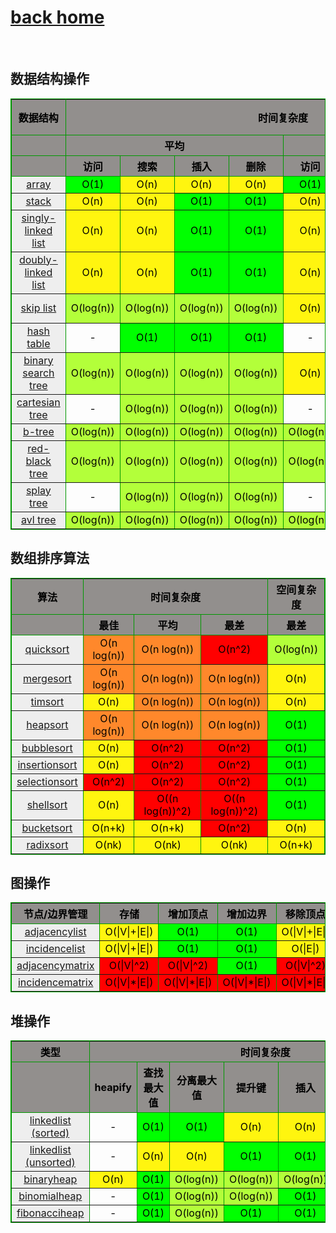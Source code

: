 
<style type="text/css">
	thead {
		background : #928f8d;
		color      : #000;
	}

	tbody td:nth-child(1) {
		background : #eee;
	}

	td {
		text-align : center;
		color      : #000;
	}

	td.t_1 {
		background : #00ff00;
	}

	td.t_2 {
		background : #b3ff3a;
	}

	td.t_3 {
		background : #fff50f;
	}

	td.t_4 {
		background : #ff882b;
	}

	td.t_5 {
		background : red;
	}

	td.white {
		background : white;
	}
</style>

<h1><a href="./index.html">back home</a></h1>
<br>
<h2>数据结构操作</h2>
<table width=”450″ border=”1″ cellspacing=”0″ cellpadding=”2″ bordercolor=”#009900″>
    <thead>
    <tr>
        <th>数据结构</th>
        <th colspan="8">时间复杂度</th>
        <th>空间复杂度</th>
    </tr>
    <tr>
        <th></th>
        <th colspan="4">平均</th>
        <th colspan="4">最差</th>
        <th>最差</th>
    </tr>
    <tr>
        <th></th>
        <th>访问</th>
        <th>搜索</th>
        <th>插入</th>
        <th>删除</th>
        <th>访问</th>
        <th>搜索</th>
        <th>插入</th>
        <th>删除</th>
        <th></th>
    </tr>
    </thead>
    <tbody>
    <tr>
        <td><a href="https://en.wikipedia.org/wiki/Array_data_structure">array</a></td>
        <td class="t_1">O(1)</td>
        <td class="t_3">O(n)</td>
        <td class="t_3">O(n)</td>
        <td class="t_3">O(n)</td>
        <td class="t_1">O(1)</td>
        <td class="t_3">O(n)</td>
        <td class="t_3">O(n)</td>
        <td class="t_3">O(n)</td>
        <td class="t_3">O(n)</td>
    </tr>
    <tr>
        <td><a href="https://en.wikipedia.org/wiki/Stack_(abstract_data_type)">stack</a></td>
        <td class="t_3">O(n)</td>
        <td class="t_3">O(n)</td>
        <td class="t_1">O(1)</td>
        <td class="t_1">O(1)</td>
        <td class="t_3">O(n)</td>
        <td class="t_3">O(n)</td>
        <td class="t_1">O(1)</td>
        <td class="t_1">O(1)</td>
        <td class="t_3">O(n)</td>
    </tr>
    <tr>
        <td><a href="https://en.wikipedia.org/wiki/Linked_list#Singly_linked_lists">singly-linked list</a></td>
        <td class="t_3">O(n)</td>
        <td class="t_3">O(n)</td>
        <td class="t_1">O(1)</td>
        <td class="t_1">O(1)</td>
        <td class="t_3">O(n)</td>
        <td class="t_3">O(n)</td>
        <td class="t_1">O(1)</td>
        <td class="t_1">O(1)</td>
        <td class="t_3">O(n)</td>
    </tr>
    <tr>
        <td><a href="https://en.wikipedia.org/wiki/Doubly_linked_list">doubly-linked list</a></td>
        <td class="t_3">O(n)</td>
        <td class="t_3">O(n)</td>
        <td class="t_1">O(1)</td>
        <td class="t_1">O(1)</td>
        <td class="t_3">O(n)</td>
        <td class="t_3">O(n)</td>
        <td class="t_1">O(1)</td>
        <td class="t_1">O(1)</td>
        <td class="t_3">O(n)</td>
    </tr>
    <tr>
        <td><a href="https://en.wikipedia.org/wiki/Skip_list">skip list</a></td>
        <td class="t_2">O(log(n))</td>
        <td class="t_2">O(log(n))</td>
        <td class="t_2">O(log(n))</td>
        <td class="t_2">O(log(n))</td>
        <td class="t_3">O(n)</td>
        <td class="t_3">O(n)</td>
        <td class="t_3">O(n)</td>
        <td class="t_3">O(n)</td>
        <td class="t_4">O(n log(n))</td>
    </tr>
    <tr>
        <td><a href="https://en.wikipedia.org/wiki/Hash_table">hash table</a></td>
        <td>-</td>
        <td class="t_1">O(1)</td>
        <td class="t_1">O(1)</td>
        <td class="t_1">O(1)</td>
        <td>-</td>
        <td class="t_3">O(n)</td>
        <td class="t_3">O(n)</td>
        <td class="t_3">O(n)</td>
        <td class="t_3">O(n)</td>
    </tr>
    <tr>
        <td><a href="https://en.wikipedia.org/wiki/Binary_search_tree">binary search tree</a></td>
        <td class="t_2">O(log(n))</td>
        <td class="t_2">O(log(n))</td>
        <td class="t_2">O(log(n))</td>
        <td class="t_2">O(log(n))</td>
        <td class="t_3">O(n)</td>
        <td class="t_3">O(n)</td>
        <td class="t_3">O(n)</td>
        <td class="t_3">O(n)</td>
        <td class="t_3">O(n)</td>
    </tr>
    <tr>
        <td><a href="https://en.wikipedia.org/wiki/Cartesian_tree">cartesian tree</a></td>
        <td>-</td>
        <td class="t_2">O(log(n))</td>
        <td class="t_2">O(log(n))</td>
        <td class="t_2">O(log(n))</td>
        <td>-</td>
        <td class="t_3">O(n)</td>
        <td class="t_3">O(n)</td>
        <td class="t_3">O(n)</td>
        <td class="t_3">O(n)</td>
    </tr>
    <tr>
        <td><a href="https://en.wikipedia.org/wiki/B-tree">b-tree</a></td>
        <td class="t_2">O(log(n))</td>
        <td class="t_2">O(log(n))</td>
        <td class="t_2">O(log(n))</td>
        <td class="t_2">O(log(n))</td>
        <td class="t_2">O(log(n))</td>
        <td class="t_2">O(log(n))</td>
        <td class="t_2">O(log(n))</td>
        <td class="t_2">O(log(n))</td>
        <td class="t_3">O(n)</td>
    </tr>
    <tr>
        <td><a href="https://en.wikipedia.org/wiki/Red%E2%80%93black_tree">red-black tree</a></td>
        <td class="t_2">O(log(n))</td>
        <td class="t_2">O(log(n))</td>
        <td class="t_2">O(log(n))</td>
        <td class="t_2">O(log(n))</td>
        <td class="t_2">O(log(n))</td>
        <td class="t_2">O(log(n))</td>
        <td class="t_2">O(log(n))</td>
        <td class="t_2">O(log(n))</td>
        <td class="t_3">O(n)</td>
    </tr>
    <tr>
        <td><a href="https://en.wikipedia.org/wiki/Splay_tree">splay tree</a></td>
        <td>-</td>
        <td class="t_2">O(log(n))</td>
        <td class="t_2">O(log(n))</td>
        <td class="t_2">O(log(n))</td>
        <td>-</td>
        <td class="t_2">O(log(n))</td>
        <td class="t_2">O(log(n))</td>
        <td class="t_2">O(log(n))</td>
        <td class="t_3">O(n)</td>
    </tr>
    <tr>
        <td><a href="https://en.wikipedia.org/wiki/AVL_tree">avl tree</a></td>
        <td class="t_2">O(log(n))</td>
        <td class="t_2">O(log(n))</td>
        <td class="t_2">O(log(n))</td>
        <td class="t_2">O(log(n))</td>
        <td class="t_2">O(log(n))</td>
        <td class="t_2">O(log(n))</td>
        <td class="t_2">O(log(n))</td>
        <td class="t_2">O(log(n))</td>
        <td class="t_3">O(n)</td>
    </tr>
    </tbody>
</table>


<h2>数组排序算法</h2>
<table width=”450″ border=”1″ cellspacing=”0″ cellpadding=”2″ bordercolor=”#009900″>
    <thead>
    <tr>
        <th>算法</th>
        <th colspan="3">时间复杂度</th>
        <th>空间复杂度</th>
    </tr>
    <tr>
        <th></th>
        <th>最佳</th>
        <th>平均</th>
        <th>最差</th>
        <th>最差</th>
    </tr>
    </thead>
    <tbody>
    <tr>
        <td><a href="https://en.wikipedia.org/wiki/Quicksort">quicksort</a></td>
        <td class="t_4">O(n log(n))</td>
        <td class="t_4">O(n log(n))</td>
        <td class="t_5">O(n^2)</td>
        <td class="t_2">O(log(n))</td>
    </tr>
    <tr>
        <td><a href="https://en.wikipedia.org/wiki/Merge_sort">mergesort</a></td>
        <td class="t_4">O(n log(n))</td>
        <td class="t_4">O(n log(n))</td>
        <td class="t_4">O(n log(n))</td>
        <td class="t_3">O(n)</td>
    </tr>
    <tr>
        <td><a href="https://en.wikipedia.org/wiki/Timsort">timsort</a></td>
        <td class="t_3">O(n)</td>
        <td class="t_4">O(n log(n))</td>
        <td class="t_4">O(n log(n))</td>
        <td class="t_3">O(n)</td>
    </tr>
    <tr>
        <td><a href="https://en.wikipedia.org/wiki/Heapsort">heapsort</a></td>
        <td class="t_4">O(n log(n))</td>
        <td class="t_4">O(n log(n))</td>
        <td class="t_4">O(n log(n))</td>
        <td class="t_1">O(1)</td>
    </tr>
    <tr>
        <td><a href="https://en.wikipedia.org/wiki/Bubble_sort">bubblesort</a></td>
        <td class="t_3">O(n)</td>
        <td class="t_5">O(n^2)</td>
        <td class="t_5">O(n^2)</td>
        <td class="t_1">O(1)</td>
    </tr>
    <tr>
        <td><a href="https://en.wikipedia.org/wiki/Insertion_sort">insertionsort</a></td>
        <td class="t_3">O(n)</td>
        <td class="t_5">O(n^2)</td>
        <td class="t_5">O(n^2)</td>
        <td class="t_1">O(1)</td>
    </tr>
    <tr>
        <td><a href="https://en.wikipedia.org/wiki/Selection_sort">selectionsort</a></td>
        <td class="t_5">O(n^2)</td>
        <td class="t_5">O(n^2)</td>
        <td class="t_5">O(n^2)</td>
        <td class="t_1">O(1)</td>
    </tr>
    <tr>
        <td><a href="https://en.wikipedia.org/wiki/Shellsort">shellsort</a></td>
        <td class="t_3">O(n)</td>
        <td class="t_5">O((n log(n))^2)</td>
        <td class="t_5">O((n log(n))^2)</td>
        <td class="t_1">O(1)</td>
    </tr>
    <tr>
        <td><a href="https://en.wikipedia.org/wiki/Bucket_sort">bucketsort</a></td>
        <td class="t_3">O(n+k)</td>
        <td class="t_3">O(n+k)</td>
        <td class="t_5">O(n^2)</td>
        <td class="t_3">O(n)</td>
    </tr>
    <tr>
        <td><a href="https://en.wikipedia.org/wiki/Radix_sort">radixsort</a></td>
        <td class="t_3">O(nk)</td>
        <td class="t_3">O(nk)</td>
        <td class="t_3">O(nk)</td>
        <td class="t_3">O(n+k)</td>
    </tr>
    </tbody>
</table>

<h2>图操作</h2>
<table width=”450″ border=”1″ cellspacing=”0″ cellpadding=”2″ bordercolor=”#009900″>
    <thead>
    <tr>
        <th>节点/边界管理</th>
        <th>存储</th>
        <th>增加顶点</th>
        <th>增加边界</th>
        <th>移除顶点</th>
        <th>移除边界</th>
        <th>查询</th>
    </tr>
    </thead>
    <tbody>
    <tr>
        <td><a href="https://en.wikipedia.org/wiki/Adjacency_list">adjacencylist</a></td>
        <td class="t_3">O(|V|+|E|)</td>
        <td class="t_1">O(1)</td>
        <td class="t_1">O(1)</td>
        <td class="t_3">O(|V|+|E|)</td>
        <td class="t_3">O(|E|)</td>
        <td class="t_3">O(|V|)</td>
    </tr>
    <tr>
        <td><a href="https://en.wikipedia.org/wiki/Adjacency_list">incidencelist</a></td>
        <td class="t_3">O(|V|+|E|)</td>
        <td class="t_1">O(1)</td>
        <td class="t_1">O(1)</td>
        <td class="t_3">O(|E|)</td>
        <td class="t_3">O(|E|)</td>
        <td class="t_3">O(|E|)</td>
    </tr>
    <tr>
        <td><a href="https://en.wikipedia.org/wiki/Adjacency_matrix">adjacencymatrix</a></td>
        <td class="t_5">O(|V|^2)</td>
        <td class="t_5">O(|V|^2)</td>
        <td class="t_1">O(1)</td>
        <td class="t_5">O(|V|^2)</td>
        <td class="t_1">O(1)</td>
        <td class="t_1">O(1)</td>
    </tr>
    <tr>
        <td><a href="https://en.wikipedia.org/wiki/Incidence_matrix">incidencematrix</a></td>
        <td class="t_5">O(|V|*|E|)</td>
        <td class="t_5">O(|V|*|E|)</td>
        <td class="t_5">O(|V|*|E|)</td>
        <td class="t_5">O(|V|*|E|)</td>
        <td class="t_5">O(|V|*|E|)</td>
        <td class="t_3">O(|E|)</td>
    </tr>
    </tbody>
</table>

<h2>堆操作</h2>
<table width=”450″ border=”1″ cellspacing=”0″ cellpadding=”2″ bordercolor=”#009900″>
    <thead>
    <tr>
        <th>类型</th>
        <th colspan="7">时间复杂度</th>
    </tr>
    <tr>
        <th></th>
        <th>heapify</th>
        <th>查找最大值</th>
        <th>分离最大值</th>
        <th>提升键</th>
        <th>插入</th>
        <th>删除</th>
        <th>合并</th>
    </tr>
    </thead>
    <tbody>
    <tr>
        <td><a href="https://en.wikipedia.org/wiki/Linked_list">linkedlist (sorted)</a></td>
        <td>-</td>
        <td class="t_1">O(1)</td>
        <td class="t_1">O(1)</td>
        <td class="t_3">O(n)</td>
        <td class="t_3">O(n)</td>
        <td class="t_1">O(1)</td>
        <td class="t_3">O(n+m)</td>
    </tr>
    <tr>
        <td><a href="https://en.wikipedia.org/wiki/Linked_list">linkedlist (unsorted)</a></td>
        <td>-</td>
        <td class="t_3">O(n)</td>
        <td class="t_3">O(n)</td>
        <td class="t_1">O(1)</td>
        <td class="t_1">O(1)</td>
        <td class="t_1">O(1)</td>
        <td class="t_1">O(1)</td>
    </tr>
    <tr>
        <td><a href="https://en.wikipedia.org/wiki/Binary_heap">binaryheap</a></td>
        <td class="t_3">O(n)</td>
        <td class="t_1">O(1)</td>
        <td class="t_2">O(log(n))</td>
        <td class="t_2">O(log(n))</td>
        <td class="t_2">O(log(n))</td>
        <td class="t_2">O(log(n))</td>
        <td class="t_5">O(m+n)</td>
    </tr>
    <tr>
        <td><a href="https://en.wikipedia.org/wiki/Binomial_heap">binomialheap</a></td>
        <td>-</td>
        <td class="t_1">O(1)</td>
        <td class="t_2">O(log(n))</td>
        <td class="t_2">O(log(n))</td>
        <td class="t_1">O(1)</td>
        <td class="t_2">O(log(n))</td>
        <td class="t_2">O(log(n))</td>
    </tr>
    <tr>
        <td><a href="https://en.wikipedia.org/wiki/Fibonacci_heap">fibonacciheap</a></td>
        <td>-</td>
        <td class="t_1">O(1)</td>
        <td class="t_2">O(log(n))</td>
        <td class="t_1">O(1)</td>
        <td class="t_1">O(1)</td>
        <td class="t_2">O(log(n))</td>
        <td class="t_1">O(1)</td>
    </tr>
    </tbody>
</table>


